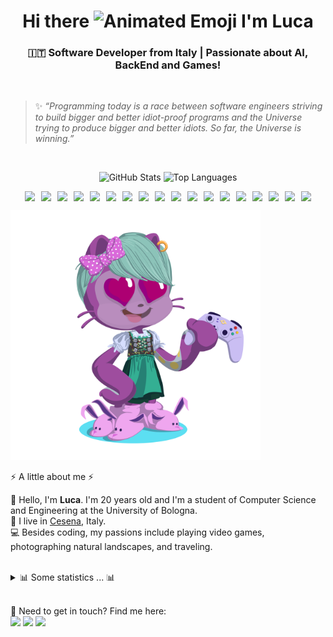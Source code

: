 <h1 align="center">Hi there <img src="https://iam-weijie.github.io/wave/hand-emoji.svg" alt="Animated Emoji" width="50" height="50"> I'm Luca</h1>


<h3 align="center">🇮🇹 Software Developer from Italy | Passionate about AI, BackEnd and Games!</h3>

</br>

> ✨ *“Programming today is a race between software engineers striving to build bigger and better idiot-proof programs and the Universe trying to produce bigger and better idiots. So far, the Universe is winning.”*

</br>

<p align="center">
<img src="https://github-readme-stats-black-alpha-63.vercel.app/api?username=Hachi-69&show_icons=true&hide_border=false&line_height=20&show_owner=true&theme=omni&count_private=true" alt="GitHub Stats"/>
<img src="https://github-readme-stats-black-alpha-63.vercel.app/api/top-langs?username=hachi-69&count_private=true&theme=rose" alt="Top Languages"/>
</p>

<p align="center">
<div style="display: flex; flex-wrap: wrap; justify-content: center; gap: 10px;">
<img src="https://img.shields.io/badge/-C-A8B9CC?style=flat-square&logo=C&logoColor=white"/>
<img src="https://img.shields.io/badge/-C++-00599C?style=flat-square&logo=C%2B%2B&logoColor=white"/>
<img src="https://img.shields.io/badge/-C%23-239120?style=flat-square&logo=C%23&logoColor=white"/>
<img src="https://img.shields.io/badge/-Java-007396?style=flat-square&logo=Java&logoColor=white"/>
<img src="https://img.shields.io/badge/-SQL-4479A1?style=flat-square&logo=MySQL&logoColor=white"/>
<img src="https://img.shields.io/badge/-PHP-777BB4?style=flat-square&logo=PHP&logoColor=white"/>
<img src="https://img.shields.io/badge/-HTML5-E34F26?style=flat-square&logo=HTML5&logoColor=white"/>
<img src="https://img.shields.io/badge/-CSS3-1572B6?style=flat-square&logo=CSS3&logoColor=white"/>
<img src="https://img.shields.io/badge/-JavaScript-F7DF1E?style=flat-square&logo=JavaScript&logoColor=black"/>
<img src="https://img.shields.io/badge/-Kotlin-7F52FF?style=flat-square&logo=Kotlin&logoColor=white"/>
<img src="https://img.shields.io/badge/-Python-3776AB?style=flat-square&logo=Python&logoColor=white"/>
<img src="https://img.shields.io/badge/-MySQL-4479A1?style=flat-square&logo=MySQL&logoColor=white"/>
<img src="https://img.shields.io/badge/-Visual%20Studio%20Code-007ACC?style=flat-square&logo=Visual%20Studio%20Code&logoColor=white"/>
<img src="https://img.shields.io/badge/-Visual%20Studio-5C2D91?style=flat-square&logo=Visual%20Studio&logoColor=white"/>
<img src="https://img.shields.io/badge/-NetBeans-1869A6?style=flat-square&logo=Apache%20NetBeans&logoColor=white"/>
<img src="https://img.shields.io/badge/-Android%20Studio-3DDC84?style=flat-square&logo=Android%20Studio&logoColor=white"/>
<img src="https://img.shields.io/badge/-Git-F05032?style=flat-square&logo=Git&logoColor=white"/>
<img src="https://img.shields.io/badge/-Apache-D22128?style=flat-square&logo=Apache&logoColor=white"/>
</div>
</p>

<img src= "./my-octo-lang.png" width="400px" alt="My Octo Languages"/>

⚡️ A little about me ⚡️<br/>
<p>
🧔 Hello, I'm <b>Luca</b>. I'm 20 years old and I'm a student of Computer Science and Engineering at the University of Bologna.<br/>
💼 I live in <a href="https://www.google.com/maps?q=cesena">Cesena</a>, Italy.<br/>
💻 Besides coding, my passions include playing video games, photographing natural landscapes, and traveling.<br/>
</p>

<!-- 🎶Now playing ...🎶<br/>
<a href="https://spotify-informer-l8rq.vercel.app/">
<img height="75" src="https://spotify-informer-l8rq.vercel.app/api"/>
</a><br/>
<a href="https://github.com/MrStanDu33/spotify-informer"><img src="https://img.shields.io/badge/built%20with%20Spotify‑Informer-1ED760.svg?style=flat-square&logo=spotify&logoColor=white"/></a>-->
</br>
<details>
<summary>📊 Some statistics ... 📊</summary><br/>

<img src="http://views.whatilearened.today/views/github/Hachi-69/views.svg"/>

<!--START_SECTION:github_stats-->

<!--END_SECTION:github_stats-->

![](./profile-3d-contrib/profile-green-animate.svg)

</details>
</br>
<p>
📣 Need to get in touch? Find me here:<br/>
<a href="mailto:turilloluca2005@gmail.com?subject=[GitHub]%20🔥%20Contact&body=Hi%20Luca%2C%0A%0AI%20am%20contacting%20you%20today%20after%20seeing%20your%20GitHub%20profile%20to%20..."><img src="https://img.shields.io/badge/e‑mail-D14836.svg?style=for-the-badge&logo=GMail&logoColor=white"/></a>
<a href="https://instagram.com/0icrel_0nidomoc/"><img src="https://img.shields.io/badge/instagram-E4405F.svg?style=for-the-badge&logo=instagram&logoColor=white"/></a>
<a href="https://www.linkedin.com/in/luca-turillo/"><img src="https://img.shields.io/badge/linkedin-0077B5.svg?style=for-the-badge&logo=linkedin&logoColor=white"/></a>
</p>

